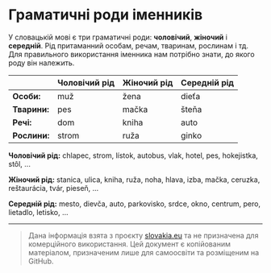 # Граматичні роди іменників
У словацькій мові є три граматичні роди: **чоловічий**, **жіночий** і **середній**.
Рід притаманний особам, речам, тваринам, рослинам і тд. Для правильного використання іменника нам потрібно знати, до якого роду він належить.

|              | Чоловічий рід | Жіночий рід | Середній рід |
| ------------ | ------------- | ----------- | ------------ |
| **Особи:**   | muž           | žena        | dieťa        |
| **Тварини:** | pes           | mačka       | šteňa        |
| **Речі:**    | dom           | kniha       | auto         |
| **Рослини:** | strom         | ruža        | ginko        |

**Чоловічий рід:**
chlapec, strom, lístok, autobus, vlak, hotel, pes, hokejistka, stôl, ...

**Жіночий рід:**
stanica, ulica, kniha, ruža, noha, hlava, izba, mačka, ceruzka, reštaurácia, tvár, pieseň, ...

**Середній рід:**
mesto, dievča, auto, parkovisko, srdce, okno, centrum, pero, lietadlo, letisko, ...

---

> Дана інформація взята з проєкту [slovakia.eu](https://slovake.eu/) та не призначена для комерційного використання. Цей документ є копійованим матеріалом, призначеним лише для самоосвіти та розміщеним на GitHub.
